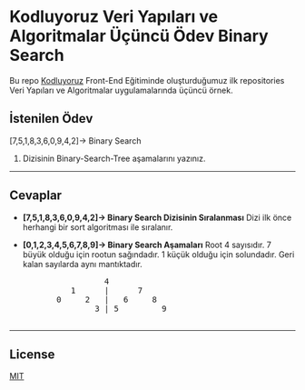 # Kodluyoruz Veri Yapıları ve Algoritmalar Üçüncü Ödev Binary Search

Bu repo [Kodluyoruz](https://www.kodluyoruz.org) Front-End Eğitiminde oluşturduğumuz ilk repositories Veri Yapıları ve Algoritmalar uygulamalarında üçüncü örnek. 

## İstenilen Ödev 
[7,5,1,8,3,6,0,9,4,2]-> Binary Search

1) Dizisinin Binary-Search-Tree aşamalarını yazınız.

***

## Cevaplar
*  **[7,5,1,8,3,6,0,9,4,2]-> Binary Search Dizisinin Sıralanması**
Dizi ilk önce herhangi bir sort algoritması ile sıralanır.
    
* **[0,1,2,3,4,5,6,7,8,9]-> Binary Search Aşamaları**
Root 4 sayısıdır. 7 büyük olduğu için rootun sağındadır. 1 küçük olduğu için solundadır. Geri kalan sayılarda aynı mantıktadır.
    <pre>
                   4
            1      |      7
         0     2   |   6     8
                 3 | 5         9
    </pre>
***

## License
[MIT](https://choosealicense.com/licenses/mit/)